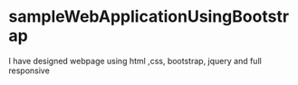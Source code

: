 # sampleWebApplicationUsingBootstrap
 I have designed webpage using html ,css, bootstrap, jquery and full responsive 
